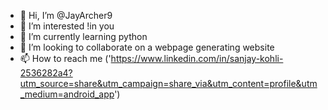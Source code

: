 - 👋 Hi, I’m @JayArcher9
- 👀 I’m interested !in you
- 🌱 I’m currently learning python
- 💞️ I’m looking to collaborate on a webpage generating website 
- 📫 How to reach me ('https://www.linkedin.com/in/sanjay-kohli-2536282a4?utm_source=share&utm_campaign=share_via&utm_content=profile&utm_medium=android_app')

<!---
JayArcher9/JayArcher9 is a ✨ special ✨ repository because its `README.md` (this file) appears on your GitHub profile.
You can click the Preview link to take a look at your changes.
--->

